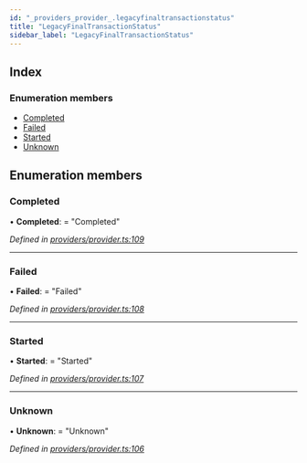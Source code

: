 ```yaml
---
id: "_providers_provider_.legacyfinaltransactionstatus"
title: "LegacyFinalTransactionStatus"
sidebar_label: "LegacyFinalTransactionStatus"
---
```


## Index

### Enumeration members

* [Completed](_providers_provider_.legacyfinaltransactionstatus.md#completed)
* [Failed](_providers_provider_.legacyfinaltransactionstatus.md#failed)
* [Started](_providers_provider_.legacyfinaltransactionstatus.md#started)
* [Unknown](_providers_provider_.legacyfinaltransactionstatus.md#unknown)

## Enumeration members

###  Completed

• **Completed**: = "Completed"

*Defined in [providers/provider.ts:109](https://github.com/nearprotocol/nearlib/blob/8f79950/src.ts/providers/provider.ts#L109)*

___

###  Failed

• **Failed**: = "Failed"

*Defined in [providers/provider.ts:108](https://github.com/nearprotocol/nearlib/blob/8f79950/src.ts/providers/provider.ts#L108)*

___

###  Started

• **Started**: = "Started"

*Defined in [providers/provider.ts:107](https://github.com/nearprotocol/nearlib/blob/8f79950/src.ts/providers/provider.ts#L107)*

___

###  Unknown

• **Unknown**: = "Unknown"

*Defined in [providers/provider.ts:106](https://github.com/nearprotocol/nearlib/blob/8f79950/src.ts/providers/provider.ts#L106)*
